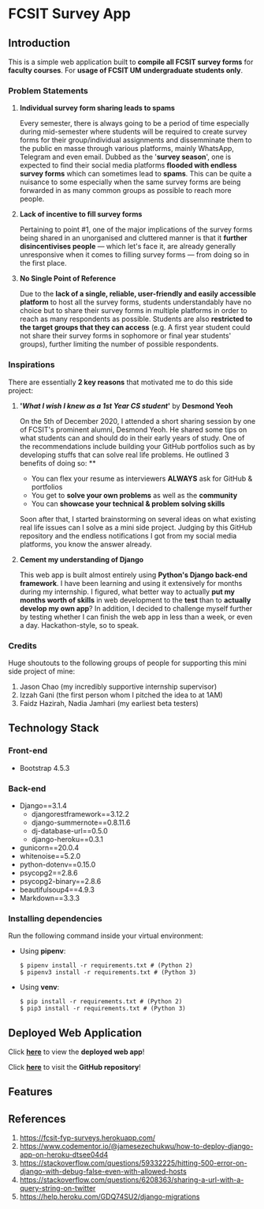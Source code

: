 # FCSIT Survey App

## Introduction

This is a simple web application built to **compile all FCSIT survey forms** for **faculty courses**. For **usage of FCSIT UM undergraduate students only**.

### Problem Statements

1. **Individual survey form sharing leads to spams**
   
   Every semester, there is always going to be a period of time especially during mid-semester where students will be required to create survey forms for their group/individual assignments and dissemminate them to the public en masse through various platforms, mainly WhatsApp, Telegram and even email. Dubbed as the '**survey season**', one is expected to find their social media platforms **flooded with endless survey forms** which can sometimes lead to **spams**. This can be quite a nuisance to some especially when the same survey forms are being forwarded in as many common groups as possible to reach more people.

2. **Lack of incentive to fill survey forms**
    
    Pertaining to point #1, one of the major implications of the survey forms being shared in an unorganised and cluttered manner is that it **further disincentivises people** — which let's face it, are already generally unresponsive when it comes to filling survey forms — from doing so in the first place. 

3. **No Single Point of Reference**
    
    Due to the **lack of a single, reliable, user-friendly and easily accessible platform** to host all the survey forms, students understandably have no choice but to share their survey forms in multiple platforms in order to reach as many respondents as possible. Students are also **restricted to the target groups that they can access** (e.g. A first year student could not share their survey forms in sophomore or final year students' groups), further limiting the number of possible respondents.

### Inspirations

There are essentially **2 key reasons** that motivated me to do this side project:

1. **'*What I wish I knew as a 1st Year CS student*'** by **Desmond Yeoh**

    On the 5th of December 2020, I attended a short sharing session by one of FCSIT's prominent alumni, Desmond Yeoh. He shared some tips on what students can and should do in their early years of study. One of the recommendations include building your GitHub portfolios such as by developing stuffs that can solve real life problems. He outlined 3 benefits of doing so: **

    * You can flex your resume as interviewers **ALWAYS** ask for GitHub & portfolios
    * You get to **solve your own problems** as well as the **community**
    * You can **showcase your technical & problem solving skills**

    Soon after that, I started brainstorming on several ideas on what existing real life issues can I solve as a mini side project. Judging by this GitHub repository and the endless notifications I got from my social media platforms, you know the answer already.

2. **Cement my understanding of Django**

    This web app is built almost entirely using **Python's Django back-end framework**. I have been learning and using it extensively for months during my internship. I figured, what better way to actually **put my months worth of skills** in web development to the **test** than to **actually develop my own app**? In addition, I decided to challenge myself further by testing whether I can finish the web app in less than a week, or even a day. Hackathon-style, so to speak.

### Credits

Huge shoutouts to the following groups of people for supporting this mini side project of mine:

1. Jason Chao (my incredibly supportive internship supervisor)
2. Izzah Gani (the first person whom I pitched the idea to at 1AM)
3. Faidz Hazirah, Nadia Jamhari (my earliest beta testers)

## Technology Stack

### Front-end
* Bootstrap 4.5.3
  
### Back-end
* Django==3.1.4
    * djangorestframework==3.12.2
    * django-summernote==0.8.11.6
    * dj-database-url==0.5.0
    * django-heroku==0.3.1
* gunicorn==20.0.4
* whitenoise==5.2.0
* python-dotenv==0.15.0
* psycopg2==2.8.6
* psycopg2-binary==2.8.6
* beautifulsoup4==4.9.3
* Markdown==3.3.3

### Installing dependencies

Run the following command inside your virtual environment:

- Using **pipenv**:
    ```Shell
    $ pipenv install -r requirements.txt # (Python 2)
    $ pipenv3 install -r requirements.txt # (Python 3)
    ``` 
- Using **venv**:
    ```Shell
    $ pip install -r requirements.txt # (Python 2)
    $ pip3 install -r requirements.txt # (Python 3)
    ``` 

## Deployed Web Application

Click **[here](https://fcsit-survey-app.herokuapp.com/)** to view the **deployed web app**!

Click **[here](https://github.com/mdrhmn/fcsit-survey-app)** to visit the **GitHub repository**!

## Features


## References

1. https://fcsit-fyp-surveys.herokuapp.com/
2. https://www.codementor.io/@jamesezechukwu/how-to-deploy-django-app-on-heroku-dtsee04d4
3. https://stackoverflow.com/questions/59332225/hitting-500-error-on-django-with-debug-false-even-with-allowed-hosts
4. https://stackoverflow.com/questions/6208363/sharing-a-url-with-a-query-string-on-twitter
5. https://help.heroku.com/GDQ74SU2/django-migrations